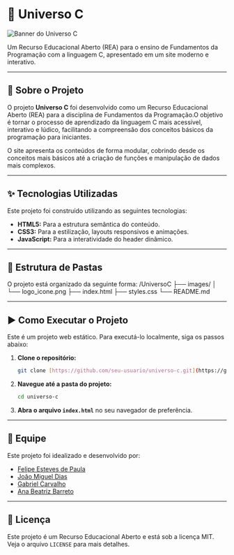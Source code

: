 ﻿# 🚀 Universo C

![Banner do Universo C](https://via.placeholder.com/1100x300/121212/22d3ee?text=Universo+C)

Um Recurso Educacional Aberto (REA) para o ensino de Fundamentos da Programação com a linguagem C, apresentado em um site moderno e interativo. 

---

## 📄 Sobre o Projeto

O projeto **Universo C** foi desenvolvido como um Recurso Educacional Aberto (REA) para a disciplina de Fundamentos da Programação.O objetivo é tornar o processo de aprendizado da linguagem C mais acessível, interativo e lúdico, facilitando a compreensão dos conceitos básicos da programação para iniciantes. 

O site apresenta os conteúdos de forma modular, cobrindo desde os conceitos mais básicos até a criação de funções e manipulação de dados mais complexos. 

---

## ✨ Tecnologias Utilizadas

Este projeto foi construído utilizando as seguintes tecnologias:

-   **HTML5:** Para a estrutura semântica do conteúdo.
-   **CSS3:** Para a estilização, layouts responsivos e animações.
-   **JavaScript:** Para a interatividade do header dinâmico.

---

## 📂 Estrutura de Pastas

O projeto está organizado da seguinte forma:
/UniversoC
├── images/
│   └── logo_icone.png
├── index.html
├── styles.css
└── README.md

---

## ▶️ Como Executar o Projeto

Este é um projeto web estático. Para executá-lo localmente, siga os passos abaixo:

1.  **Clone o repositório:**
    ```bash
    git clone [https://github.com/seu-usuario/universo-c.git](https://github.com/seu-usuario/universo-c.git)
    ```

2.  **Navegue até a pasta do projeto:**
    ```bash
    cd universo-c
    ```

3.  **Abra o arquivo `index.html`** no seu navegador de preferência.

---

## 👥 Equipe

Este projeto foi idealizado e desenvolvido por:

- [Felipe Esteves de Paula](https://github.com/seu-usuario) 
- [João Miguel Dias](https://github.com/seu-usuario) 
- [Gabriel Carvalho](https://github.com/seu-usuario)
-  [Ana Beatriz Barreto](https://github.com/seu-usuario) 

---

## 📜 Licença


Este projeto é um Recurso Educacional Aberto e está sob a licença MIT. Veja o arquivo `LICENSE` para mais detalhes.
